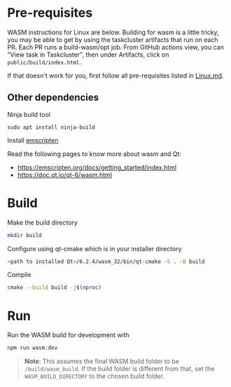 # Pre-requisites

WASM instructions for Linux are below. Building for wasm is a little tricky, you may be able to get by using the taskcluster artifacts that run on each PR. Each PR runs a build-wasm/opt job. From GitHub actions view, you can "View task in Taskcluster", then under Artifacts, click on `public/build/index.html`.

If that doesn't work for you, first follow all pre-requisites listed in [Linux.md](./linux.md#pre-requisites).

## Other dependencies

Ninja build tool

    sudo apt install ninja-build

Install [emscripten](https://emscripten.org/)

Read the following pages to know more about wasm and Qt:
- https://emscripten.org/docs/getting_started/index.html
- https://doc.qt.io/qt-6/wasm.html

# Build

Make the build directory

```bash
mkdir build
```

Configure using qt-cmake which is in your installer directory

```bash
<path to installed Qt>/6.2.4/wasm_32/bin/qt-cmake -S . -B build
```

Compile

```bash
cmake --build build -j$(nproc)
```

# Run

Run the WASM build for development with

```bash
npm run wasm:dev
```

> **Note**: This assumes the final WASM build folder to be `/build/wasm_build`.
> If the build folder is different from that, set the `WASM_BUILD_DIRECTORY`
> to the chosen build folder.
